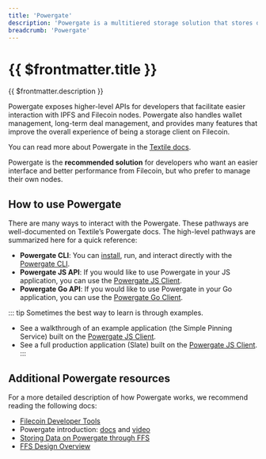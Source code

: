 ```yaml
---
title: 'Powergate'
description: 'Powergate is a multitiered storage solution that stores data with IPFS ("Hot" storage layer) and Filecoin ("Cold" storage layer)'
breadcrumb: 'Powergate'
---
```


# {{ $frontmatter.title }}

{{ $frontmatter.description }}

Powergate exposes higher-level APIs for developers that facilitate easier interaction with IPFS and Filecoin nodes. Powergate also handles wallet management, long-term deal management, and provides many features that improve the overall experience of being a storage client on Filecoin.

You can read more about Powergate in the [Textile docs](https://docs.textile.io/powergate/).

Powergate is the **recommended solution** for developers who want an easier interface and better performance from Filecoin, but who prefer to manage their own nodes.

## How to use Powergate

There are many ways to interact with the Powergate. These pathways are well-documented on Textile’s Powergate docs. The high-level pathways are summarized here for a quick reference:

- **Powergate CLI**: You can [install](https://docs.textile.io/powergate/#getting-started), run, and interact directly with the [Powergate CLI](https://docs.textile.io/powergate/cli/pow/).
- **Powergate JS API**: If you would like to use Powergate in your JS application, you can use the [Powergate JS Client](https://textileio.github.io/js-powergate-client/).
- **Powergate Go API**: If you would like to use Powergate in your Go application, you can use the [Powergate Go Client](https://godoc.org/github.com/textileio/powergate/api/client).

::: tip
Sometimes the best way to learn is through examples.

- See a walkthrough of an example application (the Simple Pinning Service) built on the [Powergate JS Client](../build/examples/simple-pinning-service/overview.md).
- See a full production application (Slate) built on the [Powergate JS Client](https://github.com/filecoin-project/slate/).
  :::

## Additional Powergate resources

For a more detailed description of how Powergate works, we recommend reading the following docs:

- [Filecoin Developer Tools](https://blog.textile.io/filecoin-developer-tools-concepts/)
- Powergate introduction: [docs](https://docs.textile.io/powergate/) and [video](https://www.youtube.com/watch?v=aiOTSkz_6aY)
- [Storing Data on Powergate through FFS](https://docs.textile.io/powergate/ffs/)
- [FFS Design Overview](https://github.com/textileio/powergate/blob/master/ffs/Design.md)
